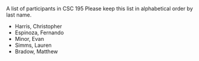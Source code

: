 A list of participants in CSC 195
Please keep this list in alphabetical order by last name.
- Harris, Christopher
- Espinoza, Fernando
- Minor, Evan
- Simms, Lauren
- Bradow, Matthew
